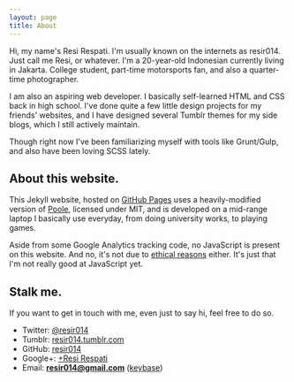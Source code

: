 ```yaml
---
layout: page
title: About
---
```


Hi, my name's Resi Respati. I'm usually known on the internets as resir014. Just call me Resi, or whatever. I'm a 20-year-old Indonesian currently living in Jakarta. College student, part-time motorsports fan, and also a quarter-time photographer.

I am also an aspiring web developer. I basically self-learned HTML and CSS back in high school. I've done quite a few little design projects for my friends' websites, and I have designed several Tumblr themes for my side blogs, which I still actively maintain.

Though right now I've been familiarizing myself with tools like Grunt/Gulp, and also have been loving SCSS lately.

## About this website.

This Jekyll website, hosted on [GitHub Pages](https://pages.github.com/) uses a heavily-modified version of [Poole](http://getpoole.com/), licensed under MIT, and is developed on a mid-range laptop I basically use everyday, from doing university works, to playing games.

Aside from some Google Analytics tracking code, no JavaScript is present on this website. And no, it's not due to [ethical reasons](http://www.gnu.org/philosophy/javascript-trap.en.html) either. It's just that I'm not really good at JavaScript yet.

## Stalk me.

If you want to get in touch with me, even just to say hi, feel free to do so.

* Twitter: [@resir014](https://twitter.com/resir014)
* Tumblr: [resir014.tumblr.com](http://resir014.tumblr.com/)
* GitHub: [resir014](https://github.com/resir014)
* Google+: [+Resi Respati](https://plus.google.com/+ResiRespati)
* Email: **resir014@gmail.com** ([keybase](https://keybase.io/resir014))
